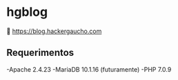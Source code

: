 # hgblog
:notebook: https://blog.hackergaucho.com

## Requerimentos
-Apache 2.4.23
-MariaDB 10.1.16 (futuramente)
-PHP 7.0.9

